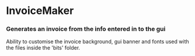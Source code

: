 # **InvoiceMaker**  
### Generates an invoice from the info entered in to the gui

Ability to customise the invoice background, gui banner and fonts used with the files inside the 'bits' folder.

